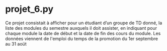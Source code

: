 # projet_6.py
Ce projet consistait à afficher pour un étudiant d’un groupe de TD donné, la liste des modules du semestre auxquels il doit assister, en indiquant pour chaque module la date de début et la date de fin des cours du module. 
Les données viennent de l'emploi du temps de la promotion du 1er septembre au 31 aoüt
